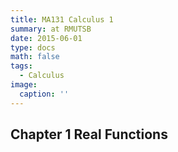 ```yaml
---
title: MA131 Calculus 1 
summary: at RMUTSB
date: 2015-06-01
type: docs
math: false
tags:
  - Calculus
image:
  caption: ''
---
```


## Chapter 1 Real Functions
